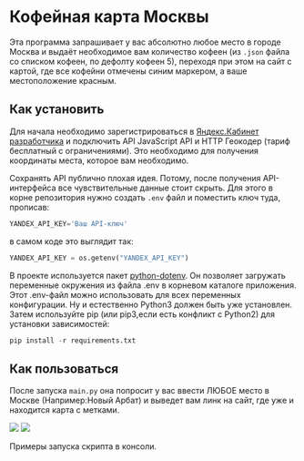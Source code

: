 # Кофейная карта Москвы
Эта программа запрашивает у вас абсолютно любое место в городе Москва и выдаёт необходимое вам количество кофеен (из ```.json``` файла со списком кофеен, по дефолту кофеен 5), переходя при этом на сайт с картой, где все кофейни отмечены синим маркером, а ваше местоположение красным.

## Как установить
Для начала необходимо зарегистрироваться в [Яндекс.Кабинет разработчика](https://developer.tech.yandex.ru/services/) и подключить API JavaScript API и HTTP Геокодер (тариф бесплатный с ограничениями). Это необходимо для получения координаты места, которое вам необходимо. 

Сохранять API публично плохая идея. Потому, после получения API-интерфейса все чувствительные данные стоит скрыть. Для этого в корне репозитория нужно создать ```.env``` файл и поместить ключ туда, прописав:
```python
YANDEX_API_KEY='Ваш API-ключ'
```
в самом коде это выглядит так:
```python
YANDEX_API_KEY = os.getenv("YANDEX_API_KEY")
```
В проекте используется пакет [python-dotenv](https://github.com/theskumar/python-dotenv). Он позволяет загружать переменные окружения из файла .env в корневом каталоге приложения.
Этот .env-файл можно использовать для всех переменных конфигурации.
Ну и естественно Python3 должен быть уже установлен. Затем используйте pip (или pip3,если есть конфликт с Python2) для установки зависимостей:
```python
pip install -r requirements.txt
```
## Как пользоваться 
После запуска ```main.py``` она попросит у вас ввести ЛЮБОЕ место в Москве (Например:Новый Арбат) и выведет вам линк на сайт, где уже и находится карта c метками.

![](https://user-images.githubusercontent.com/83189636/131366888-96cfca93-bfe7-476b-9388-dbafef102b1b.PNG)
![](https://user-images.githubusercontent.com/83189636/131366969-ec199e14-07a2-4cef-9cd4-d619bd92e204.PNG) 

Примеры запуска скрипта в консоли.



 
